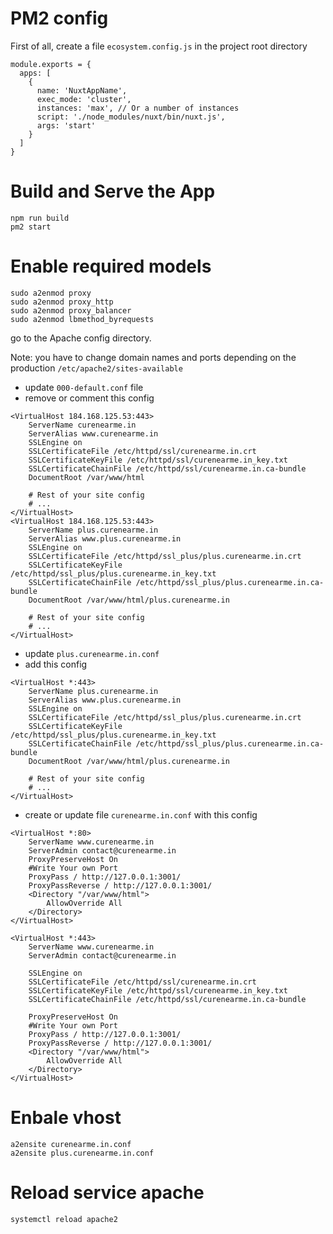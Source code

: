 # PM2 config
First of all, create a file ```ecosystem.config.js``` in the project root directory
```
module.exports = {
  apps: [
    {
      name: 'NuxtAppName',
      exec_mode: 'cluster',
      instances: 'max', // Or a number of instances
      script: './node_modules/nuxt/bin/nuxt.js',
      args: 'start'
    }
  ]
}
```
# Build and Serve the App
```
npm run build
pm2 start
```

# Enable required models 
```
sudo a2enmod proxy
sudo a2enmod proxy_http
sudo a2enmod proxy_balancer
sudo a2enmod lbmethod_byrequests
```


go to the Apache config directory.

Note: you have to change domain names and ports depending on the production
```/etc/apache2/sites-available```

- update ```000-default.conf``` file
- remove or comment this config
```
<VirtualHost 184.168.125.53:443>
    ServerName curenearme.in
    ServerAlias www.curenearme.in
    SSLEngine on
    SSLCertificateFile /etc/httpd/ssl/curenearme.in.crt
    SSLCertificateKeyFile /etc/httpd/ssl/curenearme.in_key.txt
    SSLCertificateChainFile /etc/httpd/ssl/curenearme.in.ca-bundle
    DocumentRoot /var/www/html

    # Rest of your site config
    # ...
</VirtualHost>
<VirtualHost 184.168.125.53:443>
    ServerName plus.curenearme.in
    ServerAlias www.plus.curenearme.in
    SSLEngine on
    SSLCertificateFile /etc/httpd/ssl_plus/plus.curenearme.in.crt
    SSLCertificateKeyFile /etc/httpd/ssl_plus/plus.curenearme.in_key.txt
    SSLCertificateChainFile /etc/httpd/ssl_plus/plus.curenearme.in.ca-bundle
    DocumentRoot /var/www/html/plus.curenearme.in

    # Rest of your site config
    # ...
</VirtualHost>
```
- update ```plus.curenearme.in.conf```
- add this config
```
<VirtualHost *:443>
    ServerName plus.curenearme.in
    ServerAlias www.plus.curenearme.in
    SSLEngine on
    SSLCertificateFile /etc/httpd/ssl_plus/plus.curenearme.in.crt
    SSLCertificateKeyFile /etc/httpd/ssl_plus/plus.curenearme.in_key.txt
    SSLCertificateChainFile /etc/httpd/ssl_plus/plus.curenearme.in.ca-bundle
    DocumentRoot /var/www/html/plus.curenearme.in

    # Rest of your site config
    # ...
</VirtualHost>
```

- create or update file ```curenearme.in.conf``` with this config
```
<VirtualHost *:80>
    ServerName www.curenearme.in
    ServerAdmin contact@curenearme.in
    ProxyPreserveHost On
    #Write Your own Port
    ProxyPass / http://127.0.0.1:3001/
    ProxyPassReverse / http://127.0.0.1:3001/
    <Directory "/var/www/html">
        AllowOverride All
    </Directory>
</VirtualHost>

<VirtualHost *:443>
    ServerName www.curenearme.in
    ServerAdmin contact@curenearme.in

    SSLEngine on
    SSLCertificateFile /etc/httpd/ssl/curenearme.in.crt
    SSLCertificateKeyFile /etc/httpd/ssl/curenearme.in_key.txt
    SSLCertificateChainFile /etc/httpd/ssl/curenearme.in.ca-bundle

    ProxyPreserveHost On
    #Write Your own Port
    ProxyPass / http://127.0.0.1:3001/
    ProxyPassReverse / http://127.0.0.1:3001/
    <Directory "/var/www/html">
        AllowOverride All
    </Directory>
</VirtualHost>
```

# Enbale vhost

```
a2ensite curenearme.in.conf
a2ensite plus.curenearme.in.conf
```
# Reload service apache 
```shell
systemctl reload apache2
```
